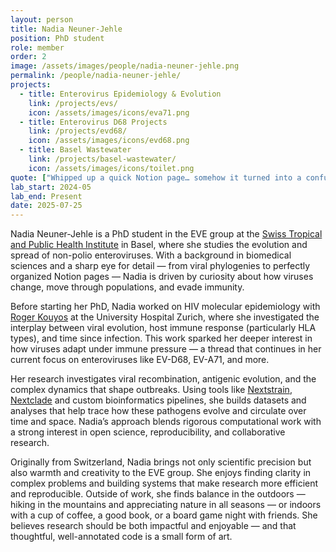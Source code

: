 ```yaml
---
layout: person
title: Nadia Neuner-Jehle
position: PhD student
role: member
order: 2
image: /assets/images/people/nadia-neuner-jehle.png
permalink: /people/nadia-neuner-jehle/
projects:
  - title: Enterovirus Epidemiology & Evolution
    link: /projects/evs/
    icon: /assets/images/icons/eva71.png
  - title: Enterovirus D68 Projects
    link: /projects/evd68/
    icon: /assets/images/icons/evd68.png
  - title: Basel Wastewater
    link: /projects/basel-wastewater/
    icon: /assets/images/icons/toilet.png
quote: ["Whipped up a quick Notion page… somehow it turned into a confusing masterpiece only I get."]
lab_start: 2024-05
lab_end: Present
date: 2025-07-25
---
```


Nadia Neuner-Jehle is a PhD student in the EVE group at the [Swiss Tropical and Public Health Institute](https://www.swisstph.ch/en/) in Basel, where she studies the evolution and spread of non-polio enteroviruses. With a background in biomedical sciences and a sharp eye for detail — from viral phylogenies to perfectly organized Notion pages — Nadia is driven by curiosity about how viruses change, move through populations, and evade immunity.

Before starting her PhD, Nadia worked on HIV molecular epidemiology with [Roger Kouyos](https://www.usz.ch/en/department/infectiology/research/research-group-roger-kouyos/) at the University Hospital Zurich, where she investigated the interplay between viral evolution, host immune response (particularly HLA types), and time since infection. This work sparked her deeper interest in how viruses adapt under immune pressure — a thread that continues in her current focus on enteroviruses like EV-D68, EV-A71, and more.

Her research investigates viral recombination, antigenic evolution, and the complex dynamics that shape outbreaks. Using tools like [Nextstrain](https://nextstrain.org/), [Nextclade](https://clades.nextstrain.org/) and custom bioinformatics pipelines, she builds datasets and analyses that help trace how these pathogens evolve and circulate over time and space. Nadia’s approach blends rigorous computational work with a strong interest in open science, reproducibility, and collaborative research.

Originally from Switzerland, Nadia brings not only scientific precision but also warmth and creativity to the EVE group. She enjoys finding clarity in complex problems and building systems that make research more efficient and reproducible. Outside of work, she finds balance in the outdoors — hiking in the mountains and appreciating nature in all seasons — or indoors with a cup of coffee, a good book, or a board game night with friends. She believes research should be both impactful and enjoyable — and that thoughtful, well-annotated code is a small form of art.
